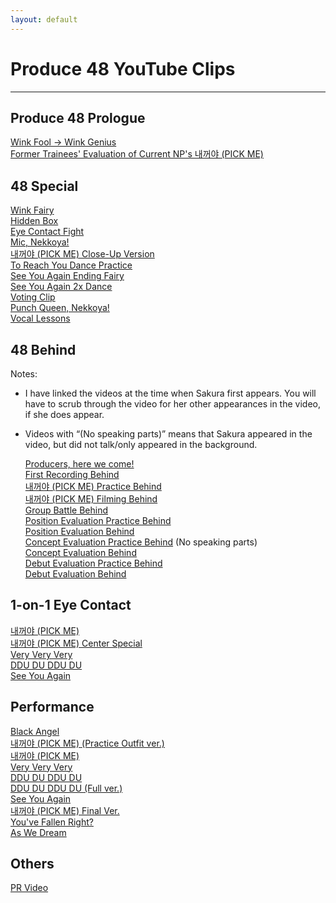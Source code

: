 ```yaml
---
layout: default
---
```

<h1>Produce 48 YouTube Clips</h1>
<hr>

<h2>Produce 48 Prologue</h2>
<a target="_blank" href="https://www.youtube.com/watch?v=2TiDt9MvCxI">Wink Fool -> Wink Genius</a><br>
<a target="_blank" href="https://www.youtube.com/watch?v=W7penDRxwAs">Former Trainees' Evaluation of Current NP's 내꺼야 (PICK ME)</a><br>

<h2>48 Special</h2>
<a target="_blank" href="https://www.youtube.com/watch?v=H_LlH_QJ93E">Wink Fairy</a><br>
<a target="_blank" href="https://www.youtube.com/watch?v=6jRSNUmTsKk">Hidden Box</a><br>
<a target="_blank" href="https://www.youtube.com/watch?v=j4XVBr8yt7c">Eye Contact Fight</a><br>
<a target="_blank" href="https://www.youtube.com/watch?v=Lpg6DooIC48">Mic, Nekkoya!</a><br>
<a target="_blank" href="https://www.youtube.com/watch?v=HDXQ7z6IaR8">내꺼야 (PICK ME) Close-Up Version</a><br>
<a target="_blank" href="https://www.youtube.com/watch?v=dKLfj_v6s38">To Reach You Dance Practice</a><br>
<a target="_blank" href="https://www.youtube.com/watch?v=I1XBhhgGfmk">See You Again Ending Fairy</a><br>
<a target="_blank" href="https://www.youtube.com/watch?v=QS8FDgUD77k">See You Again 2x Dance</a><br>
<a target="_blank" href="https://www.youtube.com/watch?v=esfdCDBAykA">Voting Clip</a><br>
<a target="_blank" href="https://www.youtube.com/watch?v=y1AK-k45LRc">Punch Queen, Nekkoya!</a><br>
<a target="_blank" href="https://www.youtube.com/watch?v=uwl3DdxschI">Vocal Lessons</a><br>

<h2>48 Behind</h2>
  
Notes:<nbr>
- I have linked the videos at the time when Sakura first appears. You will have to scrub through the video for her other appearances in the video, if she does appear.
- Videos with “(No speaking parts)” means that Sakura appeared in the video, but did not talk/only appeared in the background.
  
  <a target="_blank" href="https://www.youtube.com/watch?v=j6QNahYeSgI&t=63">Producers, here we come!</a><br>
  <a target="_blank" href="https://www.youtube.com/watch?v=6t5Gq_vLO2o&t=115">First Recording Behind</a><br>
  <a target="_blank" href="https://www.youtube.com/watch?v=MhgiF-KKWZ8&t=54">내꺼야 (PICK ME) Practice Behind</a><br>
  <a target="_blank" href="https://www.youtube.com/watch?v=zlXtvOtCBdo&t=67">내꺼야 (PICK ME) Filming Behind</a><br>
  <a target="_blank" href="https://www.youtube.com/watch?v=Uyn5t32zRdw&t=88">Group Battle Behind</a><br>
  <a target="_blank" href="https://www.youtube.com/watch?v=5SIqDSFN50A&t=47">Position Evaluation Practice Behind</a><br>
  <a target="_blank" href="https://www.youtube.com/watch?v=nzab4DwX77M&t=28">Position Evaluation Behind</a><br>
  <a target="_blank" href="https://www.youtube.com/watch?v=UoUO_Q1u1IY&t=92">Concept Evaluation Practice Behind</a> (No speaking parts)<br>
  <a target="_blank" href="https://www.youtube.com/watch?v=l9T7TTh433c&t=38">Concept Evaluation Behind</a><br>
  <a target="_blank" href="https://www.youtube.com/watch?v=XmOkORKyxps">Debut Evaluation Practice Behind</a><br>
  <a target="_blank" href="https://www.youtube.com/watch?v=UQHcA0RYgGk">Debut Evaluation Behind</a><br>

<h2>1-on-1 Eye Contact</h2>
<a target="_blank" href="https://www.youtube.com/watch?v=qp7dHeGPi08">내꺼야 (PICK ME)</a><br>
<a target="_blank" href="https://www.youtube.com/watch?v=3EkshpX5_AQ">내꺼야 (PICK ME) Center Special</a><br>
<a target="_blank" href="https://www.youtube.com/watch?v=nKcXsTOIesE">Very Very Very</a><br>
<a target="_blank" href="https://www.youtube.com/watch?v=Upi90X8DlbU">DDU DU DDU DU</a><br>
<a target="_blank" href="https://www.youtube.com/watch?v=s5oc82ZPyEs">See You Again</a><br>

<h2>Performance</h2>
<a target="_blank" href="https://www.youtube.com/watch?v=g6y65i809Bk">Black Angel</a><br>
<a target="_blank" href="https://www.youtube.com/watch?v=9TR1e25CQUo">내꺼야 (PICK ME) (Practice Outfit ver.)</a><br>
<a target="_blank" href="https://www.youtube.com/watch?v=UOmolLOQ7Rs">내꺼야 (PICK ME)</a><br>
<a target="_blank" href="https://www.youtube.com/watch?v=g6y65i809Bk">Very Very Very</a><br>
<a target="_blank" href="https://www.youtube.com/watch?v=4zfJ-Bvu6ME">DDU DU DDU DU</a><br>
<a target="_blank" href="https://www.youtube.com/watch?v=U-1IAaHV8Ic">DDU DU DDU DU (Full ver.)</a><br>
<a target="_blank" href="https://www.youtube.com/watch?v=75XVfBi7sr0">See You Again</a><br>
<a target="_blank" href="https://www.youtube.com/watch?v=vS-7iBWfGZE">내꺼야 (PICK ME) Final Ver.</a><br>
<a target="_blank" href="https://www.youtube.com/watch?v=s1rOKFSQG4E">You've Fallen Right?</a><br>
<a target="_blank" href="https://www.youtube.com/watch?v=3aOnnbtdKi0">As We Dream</a><br>


<h2>Others</h2>

<a target="_blank" href="https://www.youtube.com/watch?v=H_LlH_QJ93E">PR Video</a><br>


